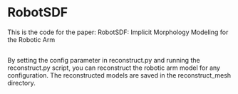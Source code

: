 # RobotSDF
This is the code for the paper: RobotSDF: Implicit Morphology Modeling for the Robotic Arm

##
By setting the config parameter in reconstruct.py and running the reconstruct.py script, you can reconstruct the robotic arm model for any configuration. The reconstructed models are saved in the reconstruct_mesh directory.

